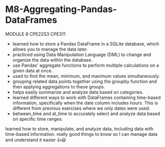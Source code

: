 # M8-Aggregating-Pandas-DataFrames
MODULE 8 CPE22S3 CPE311


- learned how to store a Pandas DataFrame in a SQLite database, which allows you to manage the data later.
- practiced using Data Manipulation Language (DML) to change and organize the data within the database.
- use Pandas' aggregate functions to perform multiple calculations on a given data at once.
 - used to find the mean, minimum, and maximum values simultaneously.
- grouping related data points together using the groupby function and then applying aggregations to these groups.
 - helps easily summarize and analyze data based on categories.
- learned different ways to work with DataFrames containing time-based information, specifically when the date column includes hours. This is different from previous exercises where we only dates were used.
- between_time and at_time to accurately select and analyze data based on specific time ranges.

learned how to store, manipulate, and analyze data, including data with time-based information.
really good things to know so I can manage data and understand it easier 👍😃
